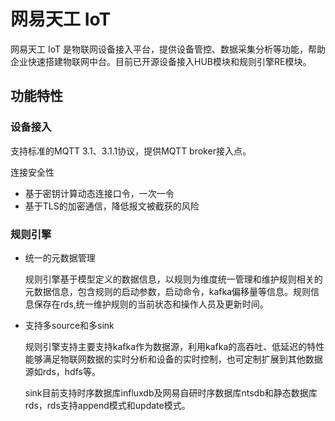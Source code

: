 # 网易天工 IoT
网易天工 IoT 是物联网设备接入平台，提供设备管控、数据采集分析等功能，帮助企业快速搭建物联网中台。目前已开源设备接入HUB模块和规则引擎RE模块。

## 功能特性
### 设备接入

支持标准的MQTT 3.1、3.1.1协议，提供MQTT broker接入点。

连接安全性

- 基于密钥计算动态连接口令，一次一令
- 基于TLS的加密通信，降低报文被截获的风险


### 规则引擎

- 统一的元数据管理

  规则引擎基于模型定义的数据信息，以规则为维度统一管理和维护规则相关的元数据信息，包含规则的启动参数，启动命令，kafka偏移量等信息。规则信息保存在rds,统一维护规则的当前状态和操作人员及更新时间。

- 支持多source和多sink

  规则引擎支持主要支持kafka作为数据源，利用kafka的高吞吐、低延迟的特性能够满足物联网数据的实时分析和设备的实时控制，也可定制扩展到其他数据源如rds，hdfs等。

  sink目前支持时序数据库influxdb及网易自研时序数据库ntsdb和静态数据库rds，rds支持append模式和update模式。